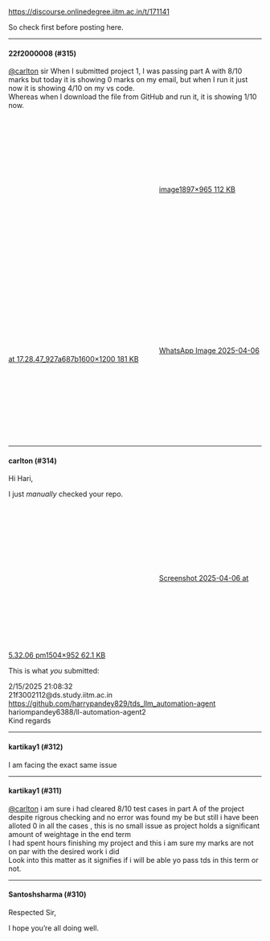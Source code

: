 https://discourse.onlinedegree.iitm.ac.in/t/171141

So check first before posting here.</p><hr>

<h4>22f2000008 (#315)</h4>
<p><a class="mention" href="/u/carlton">@carlton</a>  sir  When I submitted project 1, I was passing part A with 8/10 marks but today it is showing 0 marks on my email, but when I run it just now it is showing 4/10 on my vs code.<br/>
Whereas when I download the file from GitHub and run it, it is showing 1/10 now.</p>
<p><div class="lightbox-wrapper"><a class="lightbox" data-download-href="/uploads/short-url/msUKaHFancESX8hfFIglGtezbfy.png?dl=1" href="https://europe1.discourse-cdn.com/flex013/uploads/iitm/original/3X/9/d/9d7495b7d3d112adfac7d592ee6e9024351dc618.png" rel="noopener nofollow ugc" title="image"><div class="meta"><svg aria-hidden="true" class="fa d-icon d-icon-far-image svg-icon"><use href="#far-image"></use></svg><span class="filename">image</span><span class="informations">1897×965 112 KB</span><svg aria-hidden="true" class="fa d-icon d-icon-discourse-expand svg-icon"><use href="#discourse-expand"></use></svg></div></a></div><br/>
<div class="lightbox-wrapper"><a class="lightbox" data-download-href="/uploads/short-url/97nvuIRMFIEIuCEkd2FfDvH3O97.jpeg?dl=1" href="https://europe1.discourse-cdn.com/flex013/uploads/iitm/original/3X/3/f/3fe91b246d5e0f0bf26245d8b4d0ab0d074827f5.jpeg" rel="noopener nofollow ugc" title="WhatsApp Image 2025-04-06 at 17.28.47_927a687b"><div class="meta"><svg aria-hidden="true" class="fa d-icon d-icon-far-image svg-icon"><use href="#far-image"></use></svg><span class="filename">WhatsApp Image 2025-04-06 at 17.28.47_927a687b</span><span class="informations">1600×1200 181 KB</span><svg aria-hidden="true" class="fa d-icon d-icon-discourse-expand svg-icon"><use href="#discourse-expand"></use></svg></div></a></div></p><hr>

<h4>carlton (#314)</h4>
<p>Hi Hari,</p>
<p>I just <em>manually</em> checked your repo.</p>
<p><div class="lightbox-wrapper"><a class="lightbox" data-download-href="/uploads/short-url/5Pc8doq0Qsv0W9yCDCdawqbbEYp.jpeg?dl=1" href="https://europe1.discourse-cdn.com/flex013/uploads/iitm/original/3X/2/8/28d462abf3d71240022c11eaaef8ef9dd8c62559.jpeg" title="Screenshot 2025-04-06 at 5.32.06 pm"><div class="meta"><svg aria-hidden="true" class="fa d-icon d-icon-far-image svg-icon"><use href="#far-image"></use></svg><span class="filename">Screenshot 2025-04-06 at 5.32.06 pm</span><span class="informations">1504×952 62.1 KB</span><svg aria-hidden="true" class="fa d-icon d-icon-discourse-expand svg-icon"><use href="#discourse-expand"></use></svg></div></a></div></p>
<p>This is what <em>you</em> submitted:</p>
<p>2/15/2025 21:08:32<br/>
21f3002112@ds.study.iitm.ac.in<br/>
<a href="https://github.com/harrypandey829/tds_llm_automation-agent"> https://github.com/harrypandey829/tds_llm_automation-agent</a><br/>
hariompandey6388/ll-automation-agent2<br/>
Kind regards</p><hr>

<h4>kartikay1 (#312)</h4>
<p>I am facing the exact same issue</p><hr>

<h4>kartikay1 (#311)</h4>
<p><a class="mention" href="/u/carlton">@carlton</a> i am sure i had cleared 8/10 test cases in part A of the project despite rigrous checking and no error was found my be but still i have been alloted 0 in all the cases , this is no small issue as project holds a significant amount of weightage in the end term<br/>
I had spent hours finishing my project and this i am sure my marks are not on par with the desired work i did<br/>
Look into this matter as it signifies if i will be able yo pass tds in this term or not.</p><hr>

<h4>Santoshsharma (#310)</h4>
<p>Respected Sir,</p>
<p>I hope you’re all doing well.